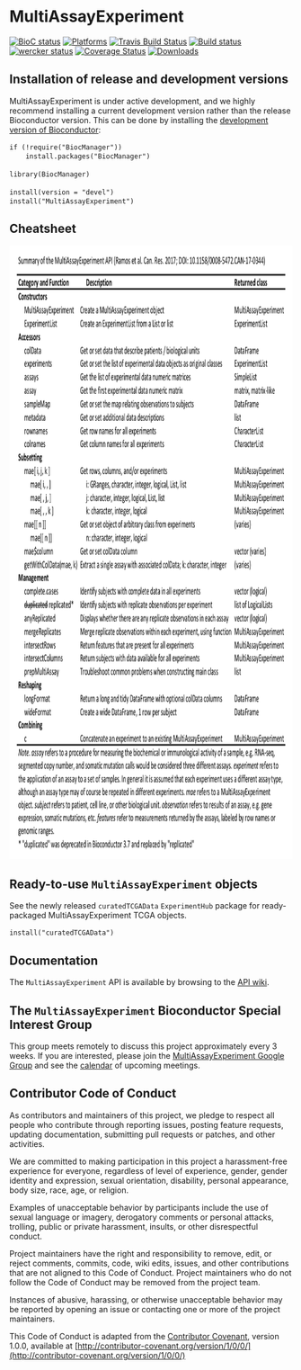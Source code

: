 MultiAssayExperiment
==============

[![BioC status](http://www.bioconductor.org/shields/build/release/bioc/MultiAssayExperiment.svg)](https://bioconductor.org/checkResults/release/bioc-LATEST/MultiAssayExperiment)
[![Platforms](http://www.bioconductor.org/shields/availability/release/MultiAssayExperiment.svg)](https://www.bioconductor.org/packages/release/bioc/html/MultiAssayExperiment.html#archives)
[![Travis Build Status](https://travis-ci.org/waldronlab/MultiAssayExperiment.svg?branch=master)](https://travis-ci.org/waldronlab/MultiAssayExperiment)
[![Build status](https://ci.appveyor.com/api/projects/status/rf25e9h995wnto7n/branch/master?svg=true)](https://ci.appveyor.com/project/LiNk-NY/multiassayexperiment-94gjw/branch/master)
[![wercker status](https://app.wercker.com/status/2aa523f23142715771256b85187d7bcb/s/master "wercker status")](https://app.wercker.com/project/byKey/2aa523f23142715771256b85187d7bcb)
[![Coverage Status](https://codecov.io/github/waldronlab/MultiAssayExperiment/coverage.svg?branch=master)](https://codecov.io/github/waldronlab/MultiAssayExperiment?branch=master)
[![Downloads](http://www.bioconductor.org/shields/downloads/MultiAssayExperiment.svg)](https://bioconductor.org/packages/stats/bioc/MultiAssayExperiment)

## Installation of release and development versions

MultiAssayExperiment is under active development, and we highly recommend
installing a current development version rather than the release Bioconductor
version. This can be done by installing the
[development version of Bioconductor](https://www.bioconductor.org/developers/how-to/useDevel/):

```
if (!require("BiocManager"))
    install.packages("BiocManager")

library(BiocManager)

install(version = "devel")
install("MultiAssayExperiment")
```

## Cheatsheet

<a href="https://github.com/waldronlab/cheatsheets/blob/master/MultiAssayExperiment_QuickRef.pdf"><img src="https://raw.githubusercontent.com/waldronlab/cheatsheets/master/pngs/MultiAssayExperiment_QuickRef.png" width="989" height="1091"/></a>

## Ready-to-use `MultiAssayExperiment` objects

See the newly released `curatedTCGAData` `ExperimentHub` package for
ready-packaged MultiAssayExperiment TCGA objects.

```
install("curatedTCGAData")
```

## Documentation

The `MultiAssayExperiment` API is available by browsing to the
[API wiki](https://github.com/waldronlab/MultiAssayExperiment/wiki/MultiAssayExperiment-API).

## The `MultiAssayExperiment` Bioconductor Special Interest Group

This group meets remotely to discuss this project approximately every 3 weeks.
If you are interested, please join the
[MultiAssayExperiment Google Group](https://groups.google.com/forum/#!forum/biocmultiassay)
and see the
[calendar](https://www.google.com/calendar/embed?src=9ar0qc8mpkv6b9intgmdcdf0ss%40group.calendar.google.com&ctz=America/New_York)
of upcoming meetings.

## Contributor Code of Conduct

As contributors and maintainers of this project, we pledge to respect
all people who contribute through reporting issues, posting feature
requests, updating documentation, submitting pull requests or patches,
and other activities.

We are committed to making participation in this project a
harassment-free experience for everyone, regardless of level of
experience, gender, gender identity and expression, sexual
orientation, disability, personal appearance, body size, race, age, or
religion.

Examples of unacceptable behavior by participants include the use of
sexual language or imagery, derogatory comments or personal attacks,
trolling, public or private harassment, insults, or other
disrespectful conduct.

Project maintainers have the right and responsibility to remove, edit,
or reject comments, commits, code, wiki edits, issues, and other
contributions that are not aligned to this Code of Conduct. Project
maintainers who do not follow the Code of Conduct may be removed from
the project team.

Instances of abusive, harassing, or otherwise unacceptable behavior
may be reported by opening an issue or contacting one or more of the
project maintainers.

This Code of Conduct is adapted from the [Contributor
Covenant](http://contributor-covenant.org), version 1.0.0, available
at
[http://contributor-covenant.org/version/1/0/0/](http://contributor-covenant.org/version/1/0/0/)
